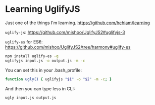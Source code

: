 # Learning UglifyJS

Just one of the things I'm learning. <https://github.com/hchiam/learning>

`uglify-js`: <https://github.com/mishoo/UglifyJS2#uglifyjs-3>

`uglify-es` for ES6: <https://github.com/mishoo/UglifyJS2/tree/harmony#uglify-es>

```bash
npm install uglify-es -g
uglifyjs input.js -o output.js -m -c
```

You can set this in your .bash_profile:

```bash
function ugly() { uglifyjs "$1" -o "$2" -m -c; }
```

And then you can type less in CLI:

```bash
ugly input.js output.js
```
